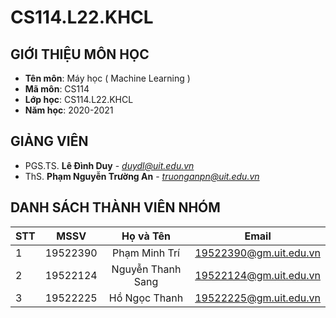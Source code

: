 # CS114.L22.KHCL

## GIỚI THIỆU MÔN HỌC
* **Tên môn**: Máy học ( Machine Learning )
* **Mã môn**: CS114
* **Lớp học**: CS114.L22.KHCL
* **Năm học**: 2020-2021

## GIẢNG VIÊN 
* PGS.TS. **Lê Đình Duy** - *duydl@uit.edu.vn*
* ThS. **Phạm Nguyễn Trường An** - *truonganpn@uit.edu.vn*

## DANH SÁCH THÀNH VIÊN NHÓM

| STT    | MSSV          | Họ và Tên              | Email                   |
| ------ |:-------------:|:----------------------:|:-------------------------:|
| 1      | 19522390      | Phạm Minh Trí          |19522390@gm.uit.edu.vn|
| 2      | 19522124      | Nguyễn Thanh Sang      |19522124@gm.uit.edu.vn|
| 3      | 19522225      | Hồ Ngọc Thanh          |19522225@gm.uit.edu.vn|
